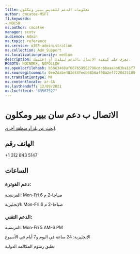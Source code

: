 ```yaml
---
title: معلومات الدعم للقديس بيير ومكلون
author: cmcatee-MSFT
f1.keywords:
- NOCSH
ms.author: cmcatee
manager: scotv
audience: Admin
ms.topic: reference
ms.service: o365-administration
ms.collection: Adm_Support
ms.localizationpriority: medium
description: تعرف على كيفية الاتصال بالدعم لبلدك أو إقليمك.
ROBOTS: NOINDEX, NOFOLLOW
ms.openlocfilehash: b56e3468af607b59562796cdcbbaaaab63ba16f7
ms.sourcegitcommit: 0ee2dabe402d44fecb6856af98a2ef7720d25189
ms.translationtype: MT
ms.contentlocale: ar-SA
ms.lasthandoff: 12/09/2021
ms.locfileid: "63567527"
---
```

# <a name="contact-support-for-saint-pierre-and-miquelon"></a>الاتصال ب دعم سان بيير ومكلون

[ابحث عن بلد أو منطقة أخرى](../get-help-support.md).

## <a name="phone-number"></a>الهاتف رقم
+1 312 843 5147

## <a name="hours"></a>الساعات
### <a name="billing-support"></a>دعم الفوترة:

الفرنسية: Mon-Fri 6 صباحا-2 م

الإنجليزية: Mon-Fri 6 صباحا-2 م

### <a name="technical-support"></a>الدعم التقني:

الفرنسية: Mon-Fri 5 AM-6 PM

الإنجليزية: 24 ساعة في اليوم و7 أيام في الأسبوع

تطبق رسوم المكالمة الدولية
